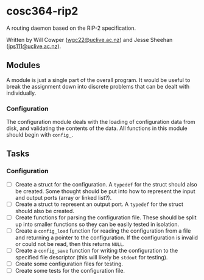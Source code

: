 # cosc364-rip2
A routing daemon based on the RIP-2 specification.

Written by Will Cowper (<wgc22@uclive.ac.nz>) and Jesse Sheehan (<jps111@uclive.ac.nz>).

## Modules
A module is just a single part of the overall program. It would be useful to break the assignment down into discrete problems that can be dealt with individually. 

### Configuration
The configuration module deals with the loading of configuration data from disk, and validating the contents of the data. All functions in this module should begin with `config_`.

## Tasks

### Configuration
- [ ] Create a struct for the configuration. A `typedef` for the struct should also be created. Some thought should be put into how to represent the input and output ports (array or linked list?).
- [ ] Create a struct to represent an output port. A `typedef` for the struct should also be created.
- [ ] Create functions for parsing the configuration file. These should be split up into smaller functions so they can be easily tested in isolation.
- [ ] Create a `config_load` function for reading the configuration from a file and returning a pointer to the configuration. If the configuration is invalid or could not be read, then this returns `NULL`.
- [ ] Create a `config_save` function for writing the configuration to the specified file descriptor (this will likely be `stdout` for testing).
- [ ] Create some configuration files for testing.
- [ ] Create some tests for the configuration file.
